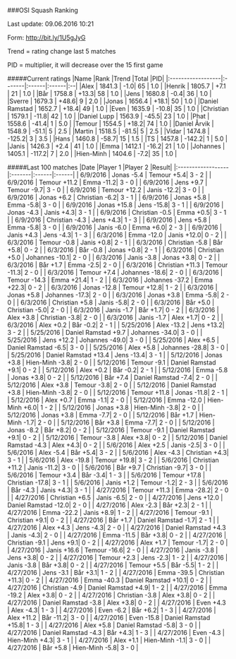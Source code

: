 ###OSI Squash Ranking

Last update: 09.06.2016 10:21

Form: http://bit.ly/1U5gJyG

Trend = rating change last 5 matches

PID = multiplier, it will decrease over the 15 first game

#####Current ratings
|Name              |Rank   |Trend |Total  |PID|
|:------------------|:-------|:------|:------|:--|
|Alex               | 1841.3 | -1.0| 65 | 1.0 |
|Henrik             | 1805.7 | +7.1 | 21 | 1.0 |
|Bår                | 1758.8 | +13.3| 58 | 1.0 |
|Jens               | 1680.8 | -0.4| 36 | 1.0 |
|Sverre             | 1679.3 | +48.6| 9 | 2.0 |
|Jonas              | 1656.4 | +18.1| 50 | 1.0 |
|Daniel Ramstad     | 1652.7 | +18.4| 49 | 1.0 |
|Even               | 1635.9 | -10.8| 35 | 1.0 |
|Christian          | 1579.1 | -11.8| 42 | 1.0 |
|Daniel Lupp        | 1563.9 | -45.5| 23 | 1.0 |
|Phat               | 1558.6 | -41.4| 1 | 5.0 |
|Temour             | 1554.5 | +18.2| 74 | 1.0 |
|Daniel Årvik       | 1548.9 | -51.1| 5 | 2.5 |
|Martin             | 1518.5 | -81.5| 5 | 2.5 |
|Vidar              | 1474.8 | -125.2| 3 | 3.5 |
|Hans               | 1460.8 | -58.7| 15 | 1.5 |
|TS                 | 1457.8 | -142.2| 1 | 5.0 |
|Janis              | 1426.3 | +2.4 | 41 | 1.0 |
|Emma               | 1412.1 | -16.2| 21 | 1.0 |
|Johannes           | 1405.1 | -117.2| 7 | 2.0 |
|Hien-Minh          | 1404.6 | -7.2| 35 | 1.0 |

#####Last 100 matches
|Date              |Player 1   |Player 2 |Result| 
|:------------------|:-------|:------|:------|
| 6/9/2016 | Jonas -5.4 | Temour +5.4| 3 - 2 |
| 6/9/2016 | Temour +11.2 | Emma -11.2| 3 - 0 |
| 6/9/2016 | Jens +9.7 | Temour -9.7| 3 - 0 |
| 6/9/2016 | Temour +12.2 | Janis -12.2| 3 - 0 |
| 6/9/2016 | Jonas +6.2 | Christian -6.2| 3 - 1 |
| 6/9/2016 | Jonas +5.8 | Emma -5.8| 3 - 0 |
| 6/9/2016 | Jonas +15.8 | Jens -15.8| 3 - 1 |
| 6/9/2016 | Jonas -4.3 | Janis +4.3| 3 - 1 |
| 6/9/2016 | Christian -0.5 | Emma +0.5| 3 - 1 |
| 6/9/2016 | Christian -4.3 | Jens +4.3| 1 - 3 |
| 6/9/2016 | Jens +5.8 | Emma -5.8| 3 - 0 |
| 6/9/2016 | Janis -6.0 | Emma +6.0| 2 - 3 |
| 6/9/2016 | Janis +4.3 | Jens -4.3| 1 - 3 |
| 6/3/2016 | Emma -12.0 | Janis +12.0| 0 - 2 |
| 6/3/2016 | Temour -0.8 | Janis +0.8| 2 - 1 |
| 6/3/2016 | Christian -5.8 | Bår +5.8| 0 - 2 |
| 6/3/2016 | Bår -0.8 | Jonas +0.8| 2 - 1 |
| 6/3/2016 | Christian +5.0 | Johannes -10.1| 2 - 0 |
| 6/3/2016 | Janis -3.8 | Jonas +3.8| 0 - 2 |
| 6/3/2016 | Bår +1.7 | Emma -2.5| 2 - 0 |
| 6/3/2016 | Christian +11.3 | Temour -11.3| 2 - 0 |
| 6/3/2016 | Temour +7.4 | Johannes -18.6| 2 - 0 |
| 6/3/2016 | Temour -14.3 | Emma +21.4| 1 - 2 |
| 6/3/2016 | Johannes -37.2 | Emma +22.3| 0 - 2 |
| 6/3/2016 | Jonas -12.8 | Temour +12.8| 1 - 2 |
| 6/3/2016 | Jonas +5.8 | Johannes -17.3| 2 - 0 |
| 6/3/2016 | Jonas +3.8 | Emma -5.8| 2 - 0 |
| 6/3/2016 | Christian +5.8 | Janis -5.8| 2 - 0 |
| 6/3/2016 | Bår +5.0 | Christian -5.0| 2 - 0 |
| 6/3/2016 | Janis -1.7 | Bår +1.7| 0 - 2 |
| 6/3/2016 | Alex +3.8 | Christian -3.8| 2 - 0 |
| 6/3/2016 | Janis -1.7 | Alex +1.7| 0 - 2 |
| 6/3/2016 | Alex +0.2 | Bår -0.2| 2 - 1 |
| 5/25/2016 | Alex -13.2 | Jens +13.2| 3 - 2 |
| 5/25/2016 | Daniel Ramstad +9.7 | Johannes -34.0| 3 - 0 |
| 5/25/2016 | Jens +12.2 | Johannes -49.0| 3 - 0 |
| 5/25/2016 | Alex +6.5 | Daniel Ramstad -6.5| 3 - 0 |
| 5/25/2016 | Alex +5.8 | Johannes -28.8| 3 - 0 |
| 5/25/2016 | Daniel Ramstad +13.4 | Jens -13.4| 3 - 1 |
| 5/12/2016 | Jonas +3.8 | Hien-Minh -3.8| 2 - 0 |
| 5/12/2016 | Temour -9.1 | Daniel Ramstad +9.1| 0 - 2 |
| 5/12/2016 | Alex +0.2 | Bår -0.2| 2 - 1 |
| 5/12/2016 | Emma -5.8 | Jonas +3.8| 0 - 2 |
| 5/12/2016 | Bår +7.4 | Daniel Ramstad -7.4| 2 - 0 |
| 5/12/2016 | Alex +3.8 | Temour -3.8| 2 - 0 |
| 5/12/2016 | Daniel Ramstad +3.8 | Hien-Minh -3.8| 2 - 0 |
| 5/12/2016 | Temour +11.8 | Jonas -11.8| 2 - 1 |
| 5/12/2016 | Alex +0.7 | Emma -1.1| 2 - 0 |
| 5/12/2016 | Emma -12.0 | Hien-Minh +6.0| 1 - 2 |
| 5/12/2016 | Jonas +3.8 | Hien-Minh -3.8| 2 - 0 |
| 5/12/2016 | Jonas +3.8 | Emma -7.7| 2 - 0 |
| 5/12/2016 | Bår +1.7 | Hien-Minh -1.7| 2 - 0 |
| 5/12/2016 | Bår +3.8 | Emma -7.7| 2 - 0 |
| 5/12/2016 | Jonas -8.2 | Bår +8.2| 0 - 2 |
| 5/12/2016 | Temour -9.1 | Daniel Ramstad +9.1| 0 - 2 |
| 5/12/2016 | Temour -3.8 | Alex +3.8| 0 - 2 |
| 5/12/2016 | Daniel Ramstad -4.3 | Alex +4.3| 0 - 2 |
| 5/6/2016 | Alex +2.5 | Janis -2.5| 3 - 0 |
| 5/6/2016 | Alex -5.4 | Bår +5.4| 3 - 2 |
| 5/6/2016 | Alex -4.3 | Christian +4.3| 3 - 1 |
| 5/6/2016 | Alex -19.8 | Temour +19.8| 3 - 2 |
| 5/6/2016 | Christian +11.2 | Janis -11.2| 3 - 0 |
| 5/6/2016 | Bår +9.7 | Christian -9.7| 3 - 0 |
| 5/6/2016 | Temour +3.4 | Bår -3.4| 1 - 3 |
| 5/6/2016 | Temour +17.8 | Christian -17.8| 3 - 1 |
| 5/6/2016 | Janis +1.2 | Temour -1.2| 2 - 3 |
| 5/6/2016 | Bår -4.3 | Janis +4.3| 3 - 1 |
| 4/27/2016 | Temour +11.3 | Emma -28.2| 2 - 0 |
| 4/27/2016 | Christian +6.5 | Janis -6.5| 2 - 0 |
| 4/27/2016 | Jens +12.0 | Daniel Ramstad -12.0| 2 - 0 |
| 4/27/2016 | Alex -2.3 | Bår +2.3| 2 - 1 |
| 4/27/2016 | Emma -22.2 | Janis +8.9| 1 - 2 |
| 4/27/2016 | Temour -9.1 | Christian +9.1| 0 - 2 |
| 4/27/2016 | Bår +1.7 | Daniel Ramstad -1.7| 2 - 1 |
| 4/27/2016 | Alex +4.3 | Jens -4.3| 2 - 0 |
| 4/27/2016 | Daniel Ramstad +4.3 | Janis -4.3| 2 - 0 |
| 4/27/2016 | Emma -11.5 | Bår +3.8| 0 - 2 |
| 4/27/2016 | Christian -9.1 | Jens +9.1| 0 - 2 |
| 4/27/2016 | Alex +1.7 | Temour -1.7| 2 - 0 |
| 4/27/2016 | Janis +16.6 | Temour -16.6| 2 - 0 |
| 4/27/2016 | Janis -3.8 | Jens +3.8| 0 - 2 |
| 4/27/2016 | Temour +2.3 | Jens -2.3| 1 - 2 |
| 4/27/2016 | Janis -3.8 | Bår +3.8| 0 - 2 |
| 4/27/2016 | Temour +5.5 | Bår -5.5| 1 - 2 |
| 4/27/2016 | Jens -3.1 | Bår +3.1| 1 - 2 |
| 4/27/2016 | Emma -39.5 | Christian +11.3| 0 - 2 |
| 4/27/2016 | Emma -40.3 | Daniel Ramstad +10.1| 0 - 2 |
| 4/27/2016 | Christian -4.9 | Daniel Ramstad +4.9| 1 - 2 |
| 4/27/2016 | Emma -19.2 | Alex +3.8| 0 - 2 |
| 4/27/2016 | Christian -3.8 | Alex +3.8| 0 - 2 |
| 4/27/2016 | Daniel Ramstad -3.8 | Alex +3.8| 0 - 2 |
| 4/27/2016 | Even +4.3 | Alex -4.3| 1 - 3 |
| 4/27/2016 | Even -6.2 | Bår +6.2| 1 - 3 |
| 4/27/2016 | Alex +11.2 | Bår -11.2| 3 - 0 |
| 4/27/2016 | Even -15.8 | Daniel Ramstad +15.8| 1 - 3 |
| 4/27/2016 | Alex +5.8 | Daniel Ramstad -5.8| 3 - 0 |
| 4/27/2016 | Daniel Ramstad -4.3 | Bår +4.3| 1 - 3 |
| 4/27/2016 | Even -4.3 | Hien-Minh +4.3| 3 - 1 |
| 4/27/2016 | Alex +1.1 | Hien-Minh -1.1| 3 - 0 |
| 4/27/2016 | Bår +5.8 | Hien-Minh -5.8| 3 - 0 |
